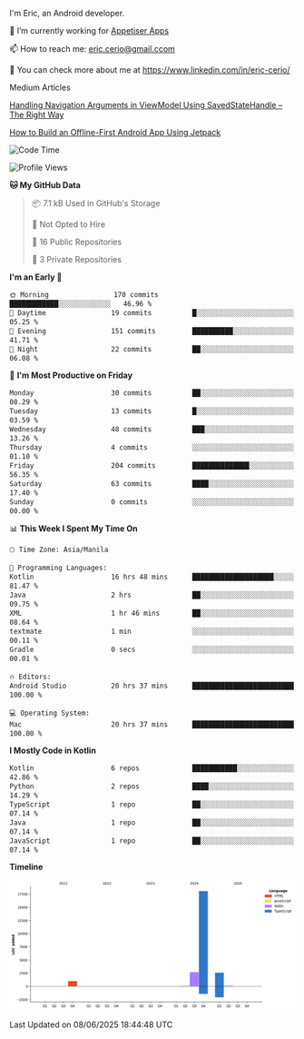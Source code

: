 
I'm Eric, an Android developer.

🔭 I’m currently working for [Appetiser Apps](http://appetiser.com.au)

📫 How to reach me: eric.cerio@gmail.ccom

👀 You can check more about me at https://www.linkedin.com/in/eric-cerio/

Medium Articles

[Handling Navigation Arguments in ViewModel Using SavedStateHandle – The Right Way](https://medium.com/@eric.cerio/handling-navigation-arguments-in-viewmodel-using-savedstatehandle-the-right-way-d17771158126)

[How to Build an Offline-First Android App Using Jetpack](https://medium.com/@eric.cerio/how-to-build-an-offline-first-android-app-using-jetpack-0db1ef3cfa04)

<!--START_SECTION:waka-->
![Code Time](http://img.shields.io/badge/Code%20Time-1%2C214%20hrs%2054%20mins-blue)

![Profile Views](http://img.shields.io/badge/Profile%20Views-17-blue)

**🐱 My GitHub Data** 

> 📦 7.1 kB Used in GitHub's Storage 
 > 
> 🚫 Not Opted to Hire
 > 
> 📜 16 Public Repositories 
 > 
> 🔑 3 Private Repositories 
 > 
**I'm an Early 🐤** 

```text
🌞 Morning                170 commits         ████████████░░░░░░░░░░░░░   46.96 % 
🌆 Daytime                19 commits          █░░░░░░░░░░░░░░░░░░░░░░░░   05.25 % 
🌃 Evening                151 commits         ██████████░░░░░░░░░░░░░░░   41.71 % 
🌙 Night                  22 commits          ██░░░░░░░░░░░░░░░░░░░░░░░   06.08 % 
```
📅 **I'm Most Productive on Friday** 

```text
Monday                   30 commits          ██░░░░░░░░░░░░░░░░░░░░░░░   08.29 % 
Tuesday                  13 commits          █░░░░░░░░░░░░░░░░░░░░░░░░   03.59 % 
Wednesday                48 commits          ███░░░░░░░░░░░░░░░░░░░░░░   13.26 % 
Thursday                 4 commits           ░░░░░░░░░░░░░░░░░░░░░░░░░   01.10 % 
Friday                   204 commits         ██████████████░░░░░░░░░░░   56.35 % 
Saturday                 63 commits          ████░░░░░░░░░░░░░░░░░░░░░   17.40 % 
Sunday                   0 commits           ░░░░░░░░░░░░░░░░░░░░░░░░░   00.00 % 
```


📊 **This Week I Spent My Time On** 

```text
🕑︎ Time Zone: Asia/Manila

💬 Programming Languages: 
Kotlin                   16 hrs 48 mins      ████████████████████░░░░░   81.47 % 
Java                     2 hrs               ██░░░░░░░░░░░░░░░░░░░░░░░   09.75 % 
XML                      1 hr 46 mins        ██░░░░░░░░░░░░░░░░░░░░░░░   08.64 % 
textmate                 1 min               ░░░░░░░░░░░░░░░░░░░░░░░░░   00.11 % 
Gradle                   0 secs              ░░░░░░░░░░░░░░░░░░░░░░░░░   00.01 % 

🔥 Editors: 
Android Studio           20 hrs 37 mins      █████████████████████████   100.00 % 

💻 Operating System: 
Mac                      20 hrs 37 mins      █████████████████████████   100.00 % 
```

**I Mostly Code in Kotlin** 

```text
Kotlin                   6 repos             ███████████░░░░░░░░░░░░░░   42.86 % 
Python                   2 repos             ████░░░░░░░░░░░░░░░░░░░░░   14.29 % 
TypeScript               1 repo              ██░░░░░░░░░░░░░░░░░░░░░░░   07.14 % 
Java                     1 repo              ██░░░░░░░░░░░░░░░░░░░░░░░   07.14 % 
JavaScript               1 repo              ██░░░░░░░░░░░░░░░░░░░░░░░   07.14 % 
```



**Timeline**

![Lines of Code chart](https://raw.githubusercontent.com/eric-cerio/eric-cerio/main/assets/bar_graph.png)


 Last Updated on 08/06/2025 18:44:48 UTC
<!--END_SECTION:waka-->
